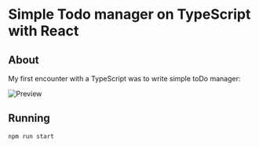 # Simple Todo manager on TypeScript with React

## About

My first encounter with a TypeScript was to write simple toDo manager:

![Preview](https://github.com/sirstanislav/todo_ts_react/blob/main/src/Images/todo.png?raw=true)

## Running

```js
npm run start
```
